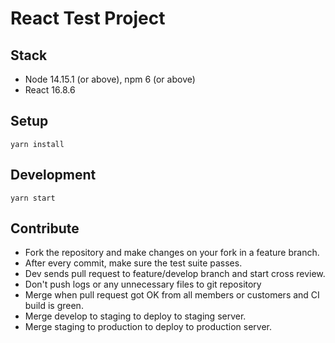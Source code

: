 # React Test Project

## Stack

- Node 14.15.1 (or above), npm 6 (or above)
- React 16.8.6

## Setup

```terminal
yarn install
```

## Development

```terminal
yarn start
```

## Contribute

- Fork the repository and make changes on your fork in a feature branch.
- After every commit, make sure the test suite passes.
- Dev sends pull request to feature/develop branch and start cross review.
- Don't push logs or any unnecessary files to git repository
- Merge when pull request got OK from all members or customers and CI build is green.
- Merge develop to staging to deploy to staging server.
- Merge staging to production to deploy to production server.
